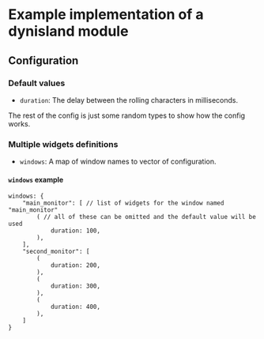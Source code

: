 # Example implementation of a dynisland module

## Configuration

### Default values

- `duration`: The delay between the rolling characters in milliseconds.

The rest of the config is just some random types to show how the config works.

### Multiple widgets definitions

- `windows`: A map of window names to vector of configuration.

#### `windows` example

```ron
windows: {
    "main_monitor": [ // list of widgets for the window named "main_monitor"
        ( // all of these can be omitted and the default value will be used
            duration: 100,
        ),
    ],
    "second_monitor": [
        (
            duration: 200,
        ),
        (
            duration: 300,
        ),
        (
            duration: 400,
        ),
    ]
}
```
